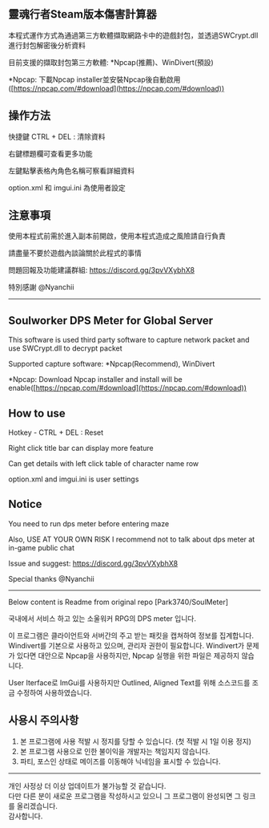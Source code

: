 靈魂行者Steam版本傷害計算器
---

本程式運作方式為通過第三方軟體擷取網路卡中的遊戲封包，並透過SWCrypt.dll進行封包解密後分析資料

目前支援的擷取封包第三方軟體: *Npcap(推薦)、WinDivert(預設)

*Npcap: 下載Npcap installer並安裝Npcap後自動啟用([https://npcap.com/#download](https://npcap.com/#download))



操作方法
---------------------

快捷鍵 CTRL + DEL : 清除資料

右鍵標題欄可查看更多功能

左鍵點擊表格內角色名稱可察看詳細資料

option.xml 和 imgui.ini 為使用者設定



注意事項
---------------------
使用本程式前需於進入副本前開啟，使用本程式造成之風險請自行負責

請盡量不要於遊戲內談論關於此程式的事情

問題回報及功能建議群組: https://discord.gg/3pvVXybhX8

特別感謝 @Nyanchii


---
Soulworker DPS Meter for Global Server
---

This software is used third party software to capture network packet and use SWCrypt.dll to decrypt packet

Supported capture software: *Npcap(Recommend), WinDivert

*Npcap: Download Npcap installer and install will be enable([https://npcap.com/#download](https://npcap.com/#download))



How to use
---------------------

Hotkey - CTRL + DEL : Reset

Right click title bar can display more feature

Can get details with left click table of character name row

option.xml and imgui.ini is user settings



Notice
---------------------
You need to run dps meter before entering maze

Also, USE AT YOUR OWN RISK
I recommend not to talk about dps meter at in-game public chat

Issue and suggest: https://discord.gg/3pvVXybhX8

Special thanks @Nyanchii


---
Below content is Readme from original repo [Park3740/SoulMeter]

국내에서 서비스 하고 있는 소울워커 RPG의 DPS meter 입니다.

이 프로그램은 클라이언트와 서버간의 주고 받는 패킷을 캡쳐하여 정보를 집계합니다.
Windivert를 기본으로 사용하고 있으며, 관리자 권한이 필요합니다.
Windivert가 문제가 있다면 대안으로 Npcap을 사용하지만, Npcap 실행을 위한 파일은 제공하지 않습니다.

User Iterface로 ImGui를 사용하지만 Outlined, Aligned Text를 위해 소스코드를 조금 수정하여 사용하였습니다.

사용시 주의사항
---------------------
1. 본 프로그램에 사용 적발 시 정지를 당할 수 있습니다. (첫 적발 시 1일 이용 정지)
2. 본 프로그램 사용으로 인한 불이익을 개발자는 책임지지 않습니다.
3. 파티, 포스인 상태로 메이즈를 이동해야 닉네임을 표시할 수 있습니다.

---------------------
개인 사정상 더 이상 업데이트가 불가능할 것 같습니다.    
다만 다른 분이 새로운 프로그램을 작성하시고 있으니 그 프로그램이 완성되면 그 링크를 올리겠습니다.    
감사합니다.

